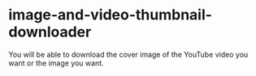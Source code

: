 # image-and-video-thumbnail-downloader
 You will be able to download the cover image of the YouTube video you want or the image you want.
